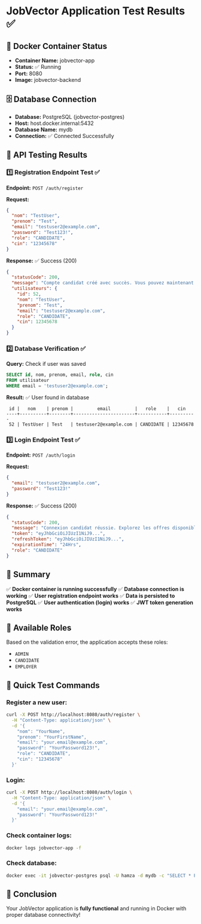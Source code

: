 # JobVector Application Test Results ✅

## 🐳 Docker Container Status
- **Container Name:** jobvector-app
- **Status:** ✅ Running
- **Port:** 8080
- **Image:** jobvector-backend

## 🗄️ Database Connection
- **Database:** PostgreSQL (jobvector-postgres)
- **Host:** host.docker.internal:5432
- **Database Name:** mydb
- **Connection:** ✅ Connected Successfully

## 🧪 API Testing Results

### 1️⃣ Registration Endpoint Test ✅
**Endpoint:** `POST /auth/register`

**Request:**
```json
{
  "nom": "TestUser",
  "prenom": "Test",
  "email": "testuser2@example.com",
  "password": "Test123!",
  "role": "CANDIDATE",
  "cin": "12345678"
}
```

**Response:** ✅ Success (200)
```json
{
  "statusCode": 200,
  "message": "Compte candidat créé avec succès. Vous pouvez maintenant postuler aux offres.",
  "utilisateurs": {
    "id": 52,
    "nom": "TestUser",
    "prenom": "Test",
    "email": "testuser2@example.com",
    "role": "CANDIDATE",
    "cin": 12345678
  }
}
```

### 2️⃣ Database Verification ✅
**Query:** Check if user was saved
```sql
SELECT id, nom, prenom, email, role, cin 
FROM utilisateur 
WHERE email = 'testuser2@example.com';
```

**Result:** ✅ User found in database
```
 id |   nom    | prenom |         email         |   role    |   cin    
----+----------+--------+-----------------------+-----------+----------
 52 | TestUser | Test   | testuser2@example.com | CANDIDATE | 12345678
```

### 3️⃣ Login Endpoint Test ✅
**Endpoint:** `POST /auth/login`

**Request:**
```json
{
  "email": "testuser2@example.com",
  "password": "Test123!"
}
```

**Response:** ✅ Success (200)
```json
{
  "statusCode": 200,
  "message": "Connexion candidat réussie. Explorez les offres disponibles.",
  "token": "eyJhbGciOiJIUzI1NiJ9...",
  "refreshToken": "eyJhbGciOiJIUzI1NiJ9...",
  "expirationTime": "24Hrs",
  "role": "CANDIDATE"
}
```

## 📝 Summary

✅ **Docker container is running successfully**
✅ **Database connection is working**
✅ **User registration endpoint works**
✅ **Data is persisted to PostgreSQL**
✅ **User authentication (login) works**
✅ **JWT token generation works**

## 🔧 Available Roles
Based on the validation error, the application accepts these roles:
- `ADMIN`
- `CANDIDATE`
- `EMPLOYER`

## 🎯 Quick Test Commands

### Register a new user:
```bash
curl -X POST http://localhost:8080/auth/register \
  -H "Content-Type: application/json" \
  -d '{
    "nom": "YourName",
    "prenom": "YourFirstName",
    "email": "your.email@example.com",
    "password": "YourPassword123!",
    "role": "CANDIDATE",
    "cin": "12345678"
  }'
```

### Login:
```bash
curl -X POST http://localhost:8080/auth/login \
  -H "Content-Type: application/json" \
  -d '{
    "email": "your.email@example.com",
    "password": "YourPassword123!"
  }'
```

### Check container logs:
```bash
docker logs jobvector-app -f
```

### Check database:
```bash
docker exec -it jobvector-postgres psql -U hamza -d mydb -c "SELECT * FROM utilisateur;"
```

## 🎉 Conclusion
Your JobVector application is **fully functional** and running in Docker with proper database connectivity!
